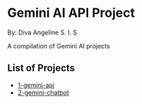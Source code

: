 # Gemini AI API Project

By: Diva Angeline S. I. S

A compilation of Gemini AI projects

## List of Projects

- [1-gemini-api](/1-gemini-express-api/)
- [2-gemini-chatbot](/2-gemini-chatbot-app/)
